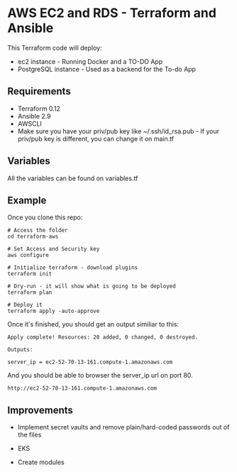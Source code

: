 AWS EC2 and RDS - Terraform and Ansible
=========
This Terraform code will deploy:

* ec2 instance - Running Docker and a TO-DO App
* PostgreSQL instance - Used as a backend for the To-do App


Requirements
------------

* Terraform 0.12
* Ansible 2.9
* AWSCLI 
* Make sure you have your priv/pub key like ~/.ssh/id_rsa.pub - If your priv/pub key is different, you can change it on main.tf

Variables
--------------

All the variables can be found on variables.tf 


Example
----------------

Once you clone this repo:

    # Access the folder
    cd terraform-aws
    
    # Set Access and Security key
    aws configure
    
    # Initialize terraform - download plugins
    terraform init
    
    # Dry-run - it will show what is going to be deployed
    terraform plan
    
    # Deploy it
    terraform apply -auto-approve


Once it's finished, you should get an output similiar to this:
    
    Apply complete! Resources: 20 added, 0 changed, 0 destroyed.

    Outputs:

    server_ip = ec2-52-70-13-161.compute-1.amazonaws.com

And you should be able to browser the server_ip url on port 80.

    http://ec2-52-70-13-161.compute-1.amazonaws.com

Improvements
----------------

* Implement secret vaults and remove plain/hard-coded passwords out of the files

* EKS

* Create modules
